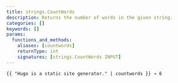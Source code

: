 ```yaml
---
title: strings.CountWords
description: Returns the number of words in the given string.
categories: []
keywords: []
params:
  functions_and_methods:
    aliases: [countwords]
    returnType: int
    signatures: [strings.CountWords INPUT]
---
```


```go-html-template
{{ "Hugo is a static site generator." | countwords }} → 6
```
